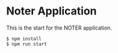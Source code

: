 # Noter Application

This is the start for the NOTER application.

```
$ npm install
$ npm run start
```
